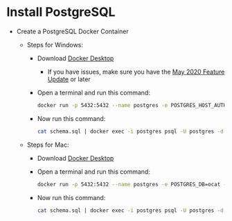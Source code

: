 # Install PostgreSQL

- Create a PostgreSQL Docker Container
  - Steps for Windows:
    - Download [Docker Desktop](https://www.docker.com/products/docker-desktop)
      - If you have issues, make sure you have the [May 2020 Feature Update](https://www.digitalcitizen.life/windows-10-update-assistant) or later
    - Open a terminal and run this command:

       ```bash
       docker run -p 5432:5432 --name postgres -e POSTGRES_HOST_AUTH_METHOD=trust -e POSTGRES_DB=ocat -v pg:/var/lib/postgresql/data -e POSTGRES_PASSWORD=postgres -d postgres:18
       ```

    - Now run this command:

       ```bash
       cat schema.sql | docker exec -i postgres psql -U postgres -d ocat
       ```

  - Steps for Mac:
    - Download [Docker Desktop](https://www.docker.com/products/docker-desktop)
    - Open a terminal and run this command:

       ```bash
       docker run -p 5432:5432 --name postgres -e POSTGRES_DB=ocat -v pg:/var/lib/postgresql/data -e POSTGRES_PASSWORD=postgres -d postgres:18
       ```

    - Now run this command:

       ```bash
       cat schema.sql | docker exec -i postgres psql -U postgres -d ocat
       ```
